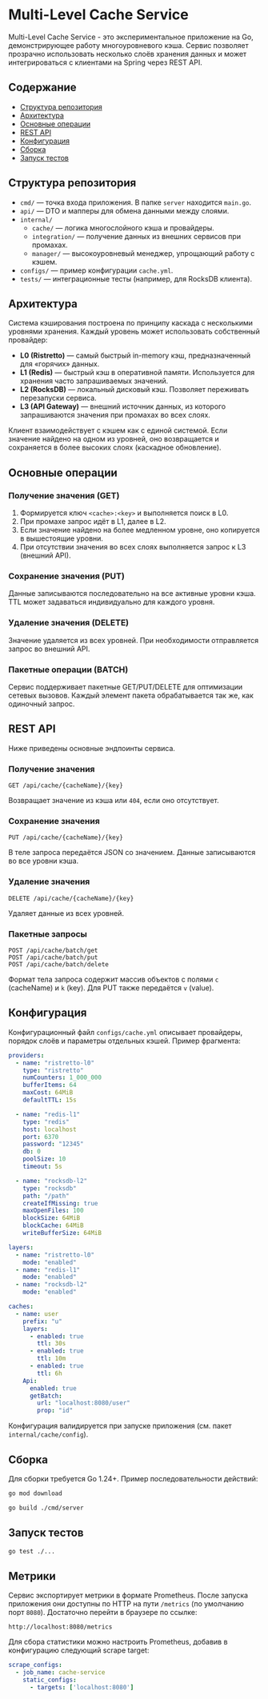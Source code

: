# Multi-Level Cache Service

Multi-Level Cache Service - это экспериментальное приложение на Go, демонстрирующее работу многоуровневого кэша. Сервис позволяет прозрачно использовать несколько слоёв хранения данных и может интегрироваться с клиентами на Spring через REST API.

## Содержание
- [Структура репозитория](#структура-репозитория)
- [Архитектура](#архитектура)
- [Основные операции](#основные-операции)
- [REST API](#rest-api)
- [Конфигурация](#конфигурация)
- [Сборка](#сборка)
- [Запуск тестов](#запуск-тестов)

## Структура репозитория
- `cmd/` — точка входа приложения. В папке `server` находится `main.go`.
- `api/` — DTO и мапперы для обмена данными между слоями.
- `internal/`
  - `cache/` — логика многослойного кэша и провайдеры.
  - `integration/` — получение данных из внешних сервисов при промахах.
  - `manager/` — высокоуровневый менеджер, упрощающий работу с кэшем.
- `configs/` — пример конфигурации `cache.yml`.
- `tests/` — интеграционные тесты (например, для RocksDB клиента).

## Архитектура
Система кэширования построена по принципу каскада с несколькими уровнями хранения. Каждый уровень может использовать собственный провайдер:

- **L0 (Ristretto)** — самый быстрый in-memory кэш, предназначенный для «горячих» данных.
- **L1 (Redis)** — быстрый кэш в оперативной памяти. Используется для хранения часто запрашиваемых значений.
- **L2 (RocksDB)** — локальный дисковый кэш. Позволяет переживать перезапуски сервиса.
- **L3 (API Gateway)** — внешний источник данных, из которого запрашиваются значения при промахах во всех слоях.

Клиент взаимодействует с кэшем как с единой системой. Если значение найдено на одном из уровней, оно возвращается и сохраняется в более высоких слоях (каскадное обновление).

## Основные операции
### Получение значения (GET)
1. Формируется ключ `<cache>:<key>` и выполняется поиск в L0.
2. При промахе запрос идёт в L1, далее в L2.
3. Если значение найдено на более медленном уровне, оно копируется в вышестоящие уровни.
4. При отсутствии значения во всех слоях выполняется запрос к L3 (внешний API).

### Сохранение значения (PUT)
Данные записываются последовательно на все активные уровни кэша. TTL может задаваться индивидуально для каждого уровня.

### Удаление значения (DELETE)
Значение удаляется из всех уровней. При необходимости отправляется запрос во внешний API.

### Пакетные операции (BATCH)
Сервис поддерживает пакетные GET/PUT/DELETE для оптимизации сетевых вызовов. Каждый элемент пакета обрабатывается так же, как одиночный запрос.

## REST API
Ниже приведены основные эндпоинты сервиса.

### Получение значения
```
GET /api/cache/{cacheName}/{key}
```
Возвращает значение из кэша или `404`, если оно отсутствует.

### Сохранение значения
```
PUT /api/cache/{cacheName}/{key}
```
В теле запроса передаётся JSON со значением. Данные записываются во все уровни кэша.

### Удаление значения
```
DELETE /api/cache/{cacheName}/{key}
```
Удаляет данные из всех уровней.

### Пакетные запросы
```
POST /api/cache/batch/get
POST /api/cache/batch/put
POST /api/cache/batch/delete
```
Формат тела запроса содержит массив объектов с полями `c` (cacheName) и `k` (key). Для PUT также передаётся `v` (value).

## Конфигурация
Конфигурационный файл `configs/cache.yml` описывает провайдеры, порядок слоёв и параметры отдельных кэшей. Пример фрагмента:

```yaml
providers:
  - name: "ristretto-l0"
    type: "ristretto"
    numCounters: 1_000_000
    bufferItems: 64
    maxCost: 64MiB
    defaultTTL: 15s

  - name: "redis-l1"
    type: "redis"
    host: localhost
    port: 6370
    password: "12345"
    db: 0
    poolSize: 10
    timeout: 5s

  - name: "rocksdb-l2"
    type: "rocksdb"
    path: "/path"
    createIfMissing: true
    maxOpenFiles: 100
    blockSize: 64MiB
    blockCache: 64MiB
    writeBufferSize: 64MiB

layers:
  - name: "ristretto-l0"
    mode: "enabled"
  - name: "redis-l1"
    mode: "enabled"
  - name: "rocksdb-l2"
    mode: "enabled"

caches:
  - name: user
    prefix: "u"
    layers:
      - enabled: true
        ttl: 30s
      - enabled: true
        ttl: 10m
      - enabled: true
        ttl: 6h
    Api:
      enabled: true
      getBatch:
        url: "localhost:8080/user"
        prop: "id"
```

Конфигурация валидируется при запуске приложения (см. пакет `internal/cache/config`).

## Сборка
Для сборки требуется Go 1.24+. Пример последовательности действий:

```bash
go mod download

go build ./cmd/server
```

## Запуск тестов

```bash
go test ./...
```

## Метрики

Сервис экспортирует метрики в формате Prometheus. После запуска приложения они
доступны по HTTP на пути `/metrics` (по умолчанию порт `8080`). Достаточно
перейти в браузере по ссылке:

```
http://localhost:8080/metrics
```

Для сбора статистики можно настроить Prometheus, добавив в конфигурацию
следующий scrape target:

```yaml
scrape_configs:
  - job_name: cache-service
    static_configs:
      - targets: ['localhost:8080']

